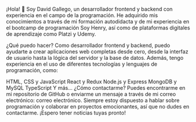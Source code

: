 ¡Hola! 👋
Soy David Gallego, un desarrollador frontend y backend con experiencia en el campo de la programación. He adquirido mis conocimientos a través de mi formación autodidacta y de mi experiencia en el bootcamp de programación Soy Henry, así como de plataformas digitales de aprendizaje como Platzi y Udemy.

¿Qué puedo hacer?
Como desarrollador frontend y backend, puedo ayudarte a crear aplicaciones web completas desde cero, desde la interfaz de usuario hasta la lógica del servidor y la base de datos. Además, tengo experiencia en el uso de diferentes tecnologías y lenguajes de programación, como:

HTML, CSS y JavaScript
React y Redux
Node.js y Express
MongoDB y MySQL
TypeScript
Y más...
¿Cómo contactarme?
Puedes encontrarme en mi repositorio de GitHub o enviarme un mensaje a través de mi correo electrónico: correo electrónico. Siempre estoy dispuesto a hablar sobre programación y colaborar en proyectos emocionantes, así que no dudes en contactarme. ¡Espero tener noticias tuyas pronto!

<!--
**Dagapa/Dagapa** is a ✨ _special_ ✨ repository because its `README.md` (this file) appears on your GitHub profile.

Here are some ideas to get you started:

- 🔭 I’m currently working on ...
- 🌱 I’m currently learning ...
- 👯 I’m looking to collaborate on ...
- 🤔 I’m looking for help with ...
- 💬 Ask me about ...
- 📫 How to reach me: ...
- 😄 Pronouns: ...
- ⚡ Fun fact: ...
-->
